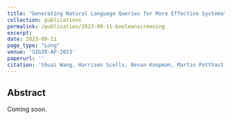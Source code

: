 ```yaml
---
title: "Generating Natural Language Queries for More Effective Systematic Review Screening Prioritisation"
collection: publications
permalink: /publication/2023-09-11-booleanscreening
excerpt: 
date: 2023-09-11
page_type: "Long"
venue: 'SIGIR-AP-2023'
paperurl: ''
citation: 'Shuai Wang, Harrisen Scells, Bevan Koopman, Martin Potthast and Guido Zuccon. 2023. Generating Natural Language Queries for More Effective Systematic Review Screening Prioritisation. In Proceedings of the nternational ACM SIGIR Conference on Information Retrieval in the Asia Pacific November 26-29, 2023 (SIGIR-AP 2023).'
---
```

## Abstract
Coming soon.